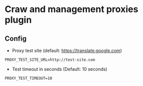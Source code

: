 # Craw and management proxies plugin

## Config

- Proxy test site (default: https://translate.google.com)
```dotenv
PROXY_TEST_SITE_URL=http://test-site.com
```

- Test timeout in seconds (Default: 10 seconds)
```dotenv
PROXY_TEST_TIMEOUT=10
```
